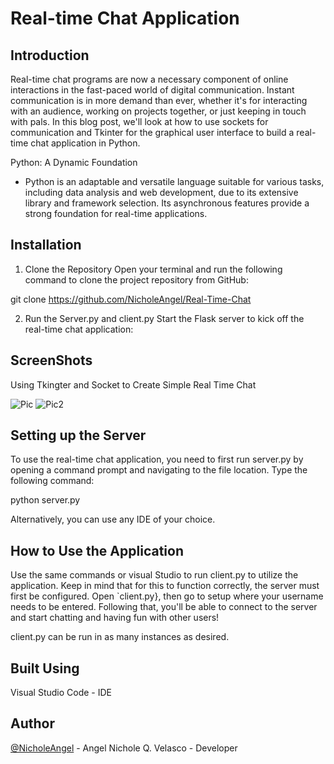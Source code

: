 # Real-time Chat Application

## Introduction

Real-time chat programs are now a necessary component of online interactions in the fast-paced world of digital communication. Instant communication is in more demand than ever, whether it's for interacting with an audience, working on projects together, or just keeping in touch with pals. In this blog post, we'll look at how to use sockets for communication and Tkinter for the graphical user interface to build a real-time chat application in Python.

Python: A Dynamic Foundation
- Python is an adaptable and versatile language suitable for various tasks, including data analysis and web development, due to its extensive library and framework selection. Its asynchronous features provide a strong foundation for real-time applications.

## Installation

  

1. Clone the Repository
Open your terminal and run the following command to clone the project repository from GitHub:


git  clone  https://github.com/NicholeAngel/Real-Time-Chat

2. Run the Server.py and client.py
Start the Flask server to kick off the real-time chat application:



## ScreenShots

 Using Tkingter and Socket to Create Simple Real Time Chat 



![Pic](https://github.com/NicholeAngel/Real-Time-Chat/assets/151384692/54fbe1aa-1626-4977-8fab-63c038d51540)
![Pic2](https://github.com/NicholeAngel/Real-Time-Chat/assets/151384692/e25b8a57-ff7c-4183-ac5f-9ae7b07f7e2b)

 


## Setting up the Server

  

To use the real-time chat application, you need to first run server.py by opening a command prompt and navigating to the file location. Type the following command:

  


python  server.py


  

Alternatively, you can use any IDE of your choice.

  

## How to Use the Application

  

Use the same commands or visual Studio to run client.py to utilize the application. Keep in mind that for this to function correctly, the server must first be configured. Open `client.py}, then go to setup where your username needs to be entered. Following that, you'll be able to connect to the server and start chatting and having fun with other users!

  

client.py can be run in as many instances as desired.

  

## Built Using

  

Visual Studio Code - IDE

  

## Author

  

[@NicholeAngel](https://github.com/NicholeAngel/Real-Time-Chat) - Angel Nichole Q. Velasco - Developer
